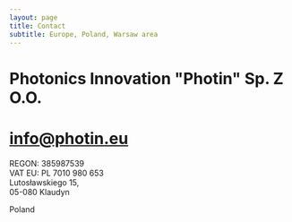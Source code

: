 ```yaml
---
layout: page
title: Contact
subtitle: Europe, Poland, Warsaw area
---
```


# Photonics Innovation "Photin" Sp. Z O.O.

# info@photin.eu

REGON: 385987539  
VAT EU: PL 7010 980 653  
Lutosławskiego 15,  
05-080 Klaudyn  
  
Poland  


